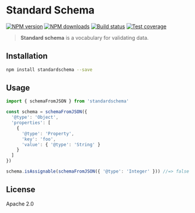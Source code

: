 # Standard Schema

[![NPM version][npm-image]][npm-url]
[![NPM downloads][downloads-image]][downloads-url]
[![Build status][travis-image]][travis-url]
[![Test coverage][coveralls-image]][coveralls-url]

> **Standard schema** is a vocabulary for validating data.

## Installation

```sh
npm install standardschema --save
```

## Usage

```ts
import { schemaFromJSON } from 'standardschema'

const schema = schemaFromJSON({
  '@type': 'Object',
  'properties': [
    {
      '@type': 'Property',
      'key': 'foo',
      'value': { '@type': 'String' }
    }
  ]
})

schema.isAssignable(schemaFromJSON({ '@type': 'Integer' })) //=> false
```

## License

Apache 2.0

[npm-image]: https://img.shields.io/npm/v/standardschema.svg?style=flat
[npm-url]: https://npmjs.org/package/standardschema
[downloads-image]: https://img.shields.io/npm/dm/standardschema.svg?style=flat
[downloads-url]: https://npmjs.org/package/standardschema
[travis-image]: https://img.shields.io/travis/standardschema/javascript.svg?style=flat
[travis-url]: https://travis-ci.org/standardschema/javascript
[coveralls-image]: https://img.shields.io/coveralls/standardschema/javascript.svg?style=flat
[coveralls-url]: https://coveralls.io/r/standardschema/javascript?branch=master
